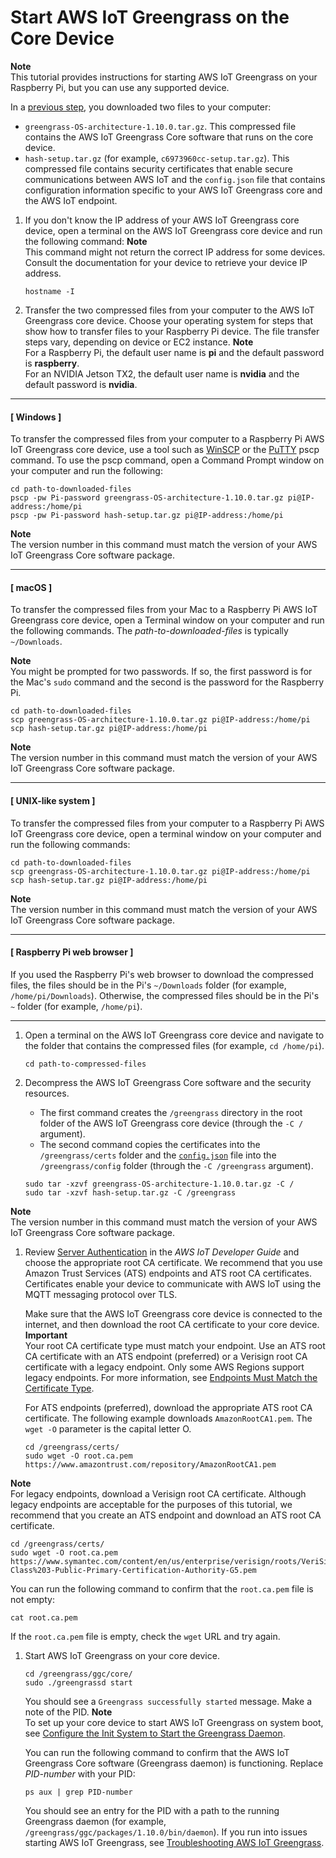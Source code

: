 # Start AWS IoT Greengrass on the Core Device<a name="gg-device-start"></a>

**Note**  
This tutorial provides instructions for starting AWS IoT Greengrass on your Raspberry Pi, but you can use any supported device\.

In a [previous step](gg-config.md#gg-core-download), you downloaded two files to your computer:
+ `greengrass-OS-architecture-1.10.0.tar.gz`\. This compressed file contains the AWS IoT Greengrass Core software that runs on the core device\.
+ `hash-setup.tar.gz` \(for example, `c6973960cc-setup.tar.gz`\)\. This compressed file contains security certificates that enable secure communications between AWS IoT and the `config.json` file that contains configuration information specific to your AWS IoT Greengrass core and the AWS IoT endpoint\.

1. If you don't know the IP address of your AWS IoT Greengrass core device, open a terminal on the AWS IoT Greengrass core device and run the following command:
**Note**  
This command might not return the correct IP address for some devices\. Consult the documentation for your device to retrieve your device IP address\.

   ```
   hostname -I
   ```

1. Transfer the two compressed files from your computer to the AWS IoT Greengrass core device\. Choose your operating system for steps that show how to transfer files to your Raspberry Pi device\. The file transfer steps vary, depending on device  or EC2 instance\.
**Note**  
For a Raspberry Pi, the default user name is **pi** and the default password is **raspberry**\.  
For an NVIDIA Jetson TX2, the default user name is **nvidia** and the default password is **nvidia**\.

------
#### [ Windows ]

   To transfer the compressed files from your computer to a Raspberry Pi AWS IoT Greengrass core device, use a tool such as [WinSCP](https://winscp.net/eng/download.php) or the [PuTTY](https://www.chiark.greenend.org.uk/~sgtatham/putty/latest.html) pscp command\. To use the pscp command, open a Command Prompt window on your computer and run the following:

   ```
   cd path-to-downloaded-files
   pscp -pw Pi-password greengrass-OS-architecture-1.10.0.tar.gz pi@IP-address:/home/pi
   pscp -pw Pi-password hash-setup.tar.gz pi@IP-address:/home/pi
   ```

**Note**  
<a name="use-correct-package-version"></a>The version number in this command must match the version of your AWS IoT Greengrass Core software package\.

------
#### [ macOS ]

   To transfer the compressed files from your Mac to a Raspberry Pi AWS IoT Greengrass core device, open a Terminal window on your computer and run the following commands\. The *path\-to\-downloaded\-files* is typically `~/Downloads`\.

**Note**  
You might be prompted for two passwords\. If so, the first password is for the Mac's `sudo` command and the second is the password for the Raspberry Pi\.

   ```
   cd path-to-downloaded-files
   scp greengrass-OS-architecture-1.10.0.tar.gz pi@IP-address:/home/pi
   scp hash-setup.tar.gz pi@IP-address:/home/pi
   ```

**Note**  
<a name="use-correct-package-version"></a>The version number in this command must match the version of your AWS IoT Greengrass Core software package\.

------
#### [ UNIX\-like system ]

   To transfer the compressed files from your computer to a Raspberry Pi AWS IoT Greengrass core device, open a terminal window on your computer and run the following commands:

   ```
   cd path-to-downloaded-files
   scp greengrass-OS-architecture-1.10.0.tar.gz pi@IP-address:/home/pi
   scp hash-setup.tar.gz pi@IP-address:/home/pi
   ```

**Note**  
<a name="use-correct-package-version"></a>The version number in this command must match the version of your AWS IoT Greengrass Core software package\.

------
#### [ Raspberry Pi web browser ]

   If you used the Raspberry Pi's web browser to download the compressed files, the files should be in the Pi's `~/Downloads` folder \(for example, `/home/pi/Downloads`\)\. Otherwise, the compressed files should be in the Pi's `~` folder \(for example, `/home/pi`\)\.

------

1. Open a terminal on the AWS IoT Greengrass core device and navigate to the folder that contains the compressed files \(for example, `cd /home/pi`\)\.

   ```
   cd path-to-compressed-files
   ```

1. Decompress the AWS IoT Greengrass Core software and the security resources\.
   + The first command creates the `/greengrass` directory in the root folder of the AWS IoT Greengrass core device \(through the `-C /` argument\)\.
   + The second command copies the certificates into the `/greengrass/certs` folder and the [`config.json`](gg-core.md#config-json) file into the `/greengrass/config` folder \(through the `-C /greengrass` argument\)\.

   ```
   sudo tar -xzvf greengrass-OS-architecture-1.10.0.tar.gz -C /
   sudo tar -xzvf hash-setup.tar.gz -C /greengrass
   ```
**Note**  
<a name="use-correct-package-version"></a>The version number in this command must match the version of your AWS IoT Greengrass Core software package\.

1. Review [Server Authentication](https://docs.aws.amazon.com/iot/latest/developerguide/server-authentication.html) in the *AWS IoT Developer Guide* and choose the appropriate root CA certificate\. We recommend that you use Amazon Trust Services \(ATS\) endpoints and ATS root CA certificates\. Certificates enable your device to communicate with AWS IoT using the MQTT messaging protocol over TLS\.

   Make sure that the AWS IoT Greengrass core device is connected to the internet, and then download the root CA certificate to your core device\.
**Important**  
Your root CA certificate type must match your endpoint\. Use an ATS root CA certificate with an ATS endpoint \(preferred\) or a Verisign root CA certificate with a legacy endpoint\. Only some AWS Regions support legacy endpoints\. For more information, see [Endpoints Must Match the Certificate Type](gg-core.md#certificate-endpoints)\.

   For ATS endpoints \(preferred\), download the appropriate ATS root CA certificate\. The following example downloads `AmazonRootCA1.pem`\. The `wget -O` parameter is the capital letter O\.

   ```
   cd /greengrass/certs/
   sudo wget -O root.ca.pem https://www.amazontrust.com/repository/AmazonRootCA1.pem
   ```
**Note**  
For legacy endpoints, download a Verisign root CA certificate\. Although legacy endpoints are acceptable for the purposes of this tutorial, we recommend that you create an ATS endpoint and download an ATS root CA certificate\.  

   ```
   cd /greengrass/certs/
   sudo wget -O root.ca.pem https://www.symantec.com/content/en/us/enterprise/verisign/roots/VeriSign-Class%203-Public-Primary-Certification-Authority-G5.pem
   ```

   You can run the following command to confirm that the `root.ca.pem` file is not empty:

   ```
   cat root.ca.pem
   ```

   If the `root.ca.pem` file is empty, check the `wget` URL and try again\.

1. Start AWS IoT Greengrass on your core device\.

   ```
   cd /greengrass/ggc/core/
   sudo ./greengrassd start
   ```

   You should see a `Greengrass successfully started` message\. Make a note of the PID\.
**Note**  
To set up your core device to start AWS IoT Greengrass on system boot, see [Configure the Init System to Start the Greengrass Daemon](gg-core.md#start-on-boot)\.

   You can run the following command to confirm that the AWS IoT Greengrass Core software \(Greengrass daemon\) is functioning\. Replace *PID\-number* with your PID:

   ```
   ps aux | grep PID-number
   ```

   You should see an entry for the PID with a path to the running Greengrass daemon \(for example, `/greengrass/ggc/packages/1.10.0/bin/daemon`\)\. If you run into issues starting AWS IoT Greengrass, see [Troubleshooting AWS IoT Greengrass](gg-troubleshooting.md)\.